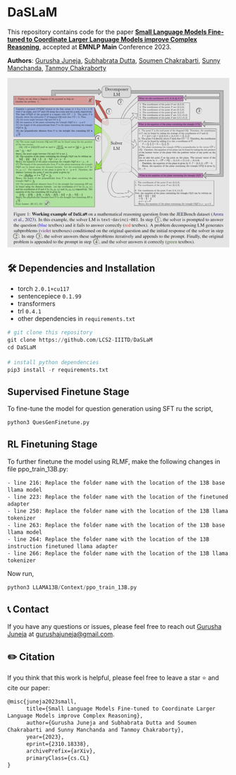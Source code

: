 # DaSLaM

This repository contains code for the paper [**Small Language Models Fine-tuned to Coordinate Larger Language Models improve Complex Reasoning**](https://arxiv.org/pdf/2310.18338.pdf), accepted at **EMNLP Main** Conference 2023.


**Authors**: [Gurusha Juneja](https://gurusha01.github.io/), [Subhabrata Dutta](), [Soumen Chakrabarti](), [ Sunny Manchanda](), [Tanmoy Chakraborty](https://www.tanmoychak.com/)

<p align="center">
  <img width="800px" src="main.png" >
</p>


## 🛠 Dependencies and Installation
- torch `2.0.1+cu117`
- sentencepiece `0.1.99`
- transformers
- trl `0.4.1`
- other dependencies in `requirements.txt`

```python
# git clone this repository
git clone https://github.com/LCS2-IIITD/DaSLaM
cd DaSLaM

# install python dependencies
pip3 install -r requirements.txt
```

## Supervised Finetune Stage
To fine-tune the model for question generation using SFT ru the script,

```python
python3 QuesGenFinetune.py
```

## RL Finetuning Stage
To further finetune the model using RLMF, make the following changes in file ppo_train_13B.py:
```
- line 216: Replace the folder name with the location of the 13B base llama model
- line 223: Replace the folder name with the location of the finetuned adapter
- line 250: Replace the folder name with the location of the 13B llama tokenizer 
- line 263: Replace the folder name with the location of the 13B base llama model
- line 264: Replace the folder name with the location of the 13B instruction finetuned llama adapter
- line 266: Replace the folder name with the location of the 13B llama tokenizer
```

Now run,
```python
python3 LLAMA13B/Context/ppo_train_13B.py
```

## 📞 Contact
If you have any questions or issues, please feel free to reach out [Gurusha Juneja](https://gurusha01.github.io/) at <a href="mailto:gurushajuneja@gmail.com">gurushajuneja@gmail.com</a>.

## ✏️ Citation

If you think that this work is helpful, please feel free to leave a star ⭐️ and cite our paper:

```
@misc{juneja2023small,
      title={Small Language Models Fine-tuned to Coordinate Larger Language Models improve Complex Reasoning}, 
      author={Gurusha Juneja and Subhabrata Dutta and Soumen Chakrabarti and Sunny Manchanda and Tanmoy Chakraborty},
      year={2023},
      eprint={2310.18338},
      archivePrefix={arXiv},
      primaryClass={cs.CL}
}
```


